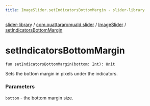 ```yaml
---
title: ImageSlider.setIndicatorsBottomMargin - slider-library
---
```


[slider-library](../../index.html) / [com.ouattararomuald.slider](../index.html) / [ImageSlider](index.html) / [setIndicatorsBottomMargin](./set-indicators-bottom-margin.html)

# setIndicatorsBottomMargin

`fun setIndicatorsBottomMargin(bottom: `[`Int`](https://kotlinlang.org/api/latest/jvm/stdlib/kotlin/-int/index.html)`): `[`Unit`](https://kotlinlang.org/api/latest/jvm/stdlib/kotlin/-unit/index.html)

Sets the bottom margin in pixels under the indicators.

### Parameters

`bottom` - the bottom margin size.